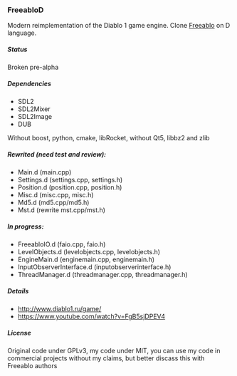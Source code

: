 ### FreeabloD
Modern reimplementation of the Diablo 1 game engine. Clone [Freeablo](https://github.com/wheybags/freeablo) on D language.

##### Status
Broken pre-alpha

##### Dependencies
- SDL2
- SDL2Mixer
- SDL2Image
- DUB

Without boost, python, cmake, libRocket, without Qt5, libbz2 and zlib

##### Rewrited (need test and review):
- Main.d (main.cpp)
- Settings.d (settings.cpp, settings.h)
- Position.d (position.cpp, position.h)
- Misc.d (misc.cpp, misc.h)
- Md5.d (md5.cpp/md5.h)
- Mst.d (rewrite mst.cpp/mst.h)

##### In progress:
- FreeabloIO.d (faio.cpp, faio.h)
- LevelObjects.d (levelobjects.cpp, levelobjects.h)
- EngineMain.d (enginemain.cpp, enginemain.h)
- InputObserverInterface.d (inputobserverinterface.h)
- ThreadManager.d (threadmanager.cpp, threadmanager.h)

##### Details
- http://www.diablo1.ru/game/
- https://www.youtube.com/watch?v=FgB5sjDPEV4

##### License
Original code under GPLv3, my code under MIT, you can use my code in commercial projects without my claims, but better discass this with Freeablo authors
